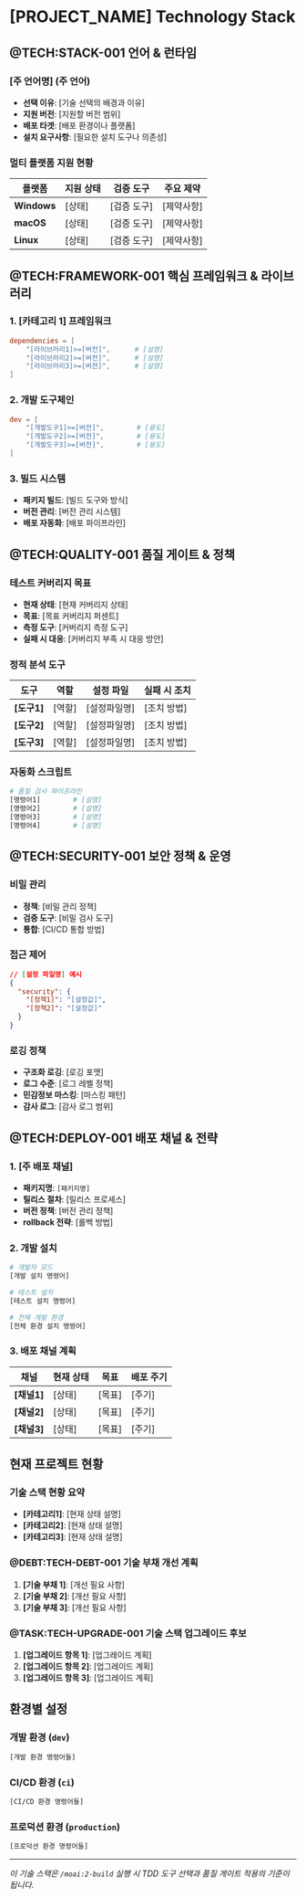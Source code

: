 # [PROJECT_NAME] Technology Stack

## @TECH:STACK-001 언어 & 런타임

### [주 언어명] (주 언어)

- **선택 이유**: [기술 선택의 배경과 이유]
- **지원 버전**: [지원할 버전 범위]
- **배포 타겟**: [배포 환경이나 플랫폼]
- **설치 요구사항**: [필요한 설치 도구나 의존성]

### 멀티 플랫폼 지원 현황

| 플랫폼      | 지원 상태 | 검증 도구          | 주요 제약              |
| ----------- | --------- | ------------------ | ---------------------- |
| **Windows** | [상태]    | [검증 도구]        | [제약사항]             |
| **macOS**   | [상태]    | [검증 도구]        | [제약사항]             |
| **Linux**   | [상태]    | [검증 도구]        | [제약사항]             |

## @TECH:FRAMEWORK-001 핵심 프레임워크 & 라이브러리

### 1. [카테고리 1] 프레임워크

```toml
dependencies = [
    "[라이브러리1]>=[버전]",      # [설명]
    "[라이브러리2]>=[버전]",      # [설명]
    "[라이브러리3]>=[버전]",      # [설명]
]
```

### 2. 개발 도구체인

```toml
dev = [
    "[개발도구1]>=[버전]",        # [용도]
    "[개발도구2]>=[버전]",        # [용도]
    "[개발도구3]>=[버전]",        # [용도]
]
```

### 3. 빌드 시스템

- **패키지 빌드**: [빌드 도구와 방식]
- **버전 관리**: [버전 관리 시스템]
- **배포 자동화**: [배포 파이프라인]

## @TECH:QUALITY-001 품질 게이트 & 정책

### 테스트 커버리지 목표

- **현재 상태**: [현재 커버리지 상태]
- **목표**: [목표 커버리지 퍼센트]
- **측정 도구**: [커버리지 측정 도구]
- **실패 시 대응**: [커버리지 부족 시 대응 방안]

### 정적 분석 도구

| 도구       | 역할        | 설정 파일      | 실패 시 조치         |
| ---------- | ----------- | -------------- | -------------------- |
| **[도구1]** | [역할]     | [설정파일명]   | [조치 방법]          |
| **[도구2]** | [역할]     | [설정파일명]   | [조치 방법]          |
| **[도구3]** | [역할]     | [설정파일명]   | [조치 방법]          |

### 자동화 스크립트

```bash
# 품질 검사 파이프라인
[명령어1]        # [설명]
[명령어2]        # [설명]
[명령어3]        # [설명]
[명령어4]        # [설명]
```

## @TECH:SECURITY-001 보안 정책 & 운영

### 비밀 관리

- **정책**: [비밀 관리 정책]
- **검증 도구**: [비밀 검사 도구]
- **통합**: [CI/CD 통합 방법]

### 접근 제어

```json
// [설정 파일명] 예시
{
  "security": {
    "[정책1]": "[설정값]",
    "[정책2]": "[설정값]"
  }
}
```

### 로깅 정책

- **구조화 로깅**: [로깅 포맷]
- **로그 수준**: [로그 레벨 정책]
- **민감정보 마스킹**: [마스킹 패턴]
- **감사 로그**: [감사 로그 범위]

## @TECH:DEPLOY-001 배포 채널 & 전략

### 1. [주 배포 채널]

- **패키지명**: `[패키지명]`
- **릴리스 절차**: [릴리스 프로세스]
- **버전 정책**: [버전 관리 정책]
- **rollback 전략**: [롤백 방법]

### 2. 개발 설치

```bash
# 개발자 모드
[개발 설치 명령어]

# 테스트 설치
[테스트 설치 명령어]

# 전체 개발 환경
[전체 환경 설치 명령어]
```

### 3. 배포 채널 계획

| 채널            | 현재 상태 | 목표               | 배포 주기          |
| --------------- | --------- | ------------------ | ------------------ |
| **[채널1]**     | [상태]    | [목표]             | [주기]             |
| **[채널2]**     | [상태]    | [목표]             | [주기]             |
| **[채널3]**     | [상태]    | [목표]             | [주기]             |

## 현재 프로젝트 현황

### 기술 스택 현황 요약

- **[카테고리1]**: [현재 상태 설명]
- **[카테고리2]**: [현재 상태 설명]
- **[카테고리3]**: [현재 상태 설명]

### @DEBT:TECH-DEBT-001 기술 부채 개선 계획

1. **[기술 부채 1]**: [개선 필요 사항]
2. **[기술 부채 2]**: [개선 필요 사항]
3. **[기술 부채 3]**: [개선 필요 사항]

### @TASK:TECH-UPGRADE-001 기술 스택 업그레이드 후보

1. **[업그레이드 항목 1]**: [업그레이드 계획]
2. **[업그레이드 항목 2]**: [업그레이드 계획]
3. **[업그레이드 항목 3]**: [업그레이드 계획]

## 환경별 설정

### 개발 환경 (`dev`)

```bash
[개발 환경 명령어들]
```

### CI/CD 환경 (`ci`)

```bash
[CI/CD 환경 명령어들]
```

### 프로덕션 환경 (`production`)

```bash
[프로덕션 환경 명령어들]
```

---

_이 기술 스택은 `/moai:2-build` 실행 시 TDD 도구 선택과 품질 게이트 적용의 기준이 됩니다._